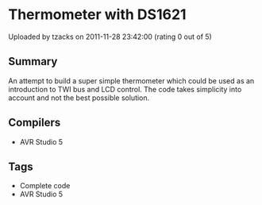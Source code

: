 # Thermometer with DS1621

Uploaded by tzacks on 2011-11-28 23:42:00 (rating 0 out of 5)

## Summary

An attempt to build a super simple thermometer which could be used as an introduction to TWI bus and LCD control. The code takes simplicity into account and not the best possible solution.

## Compilers

- AVR Studio 5

## Tags

- Complete code
- AVR Studio 5
